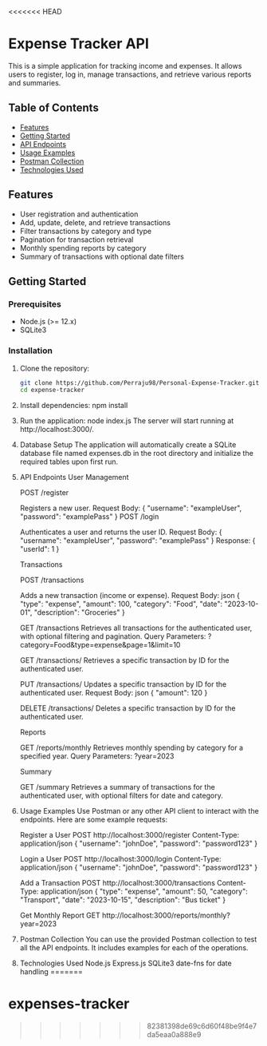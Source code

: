 <<<<<<< HEAD
# Expense Tracker API

This is a simple application for tracking income and expenses. It allows users to register, log in, manage transactions, and retrieve various reports and summaries.

## Table of Contents

- [Features](#features)
- [Getting Started](#getting-started)
- [API Endpoints](#api-endpoints)
- [Usage Examples](#usage-examples)
- [Postman Collection](#postman-collection)
- [Technologies Used](#technologies-used)

## Features

- User registration and authentication
- Add, update, delete, and retrieve transactions
- Filter transactions by category and type
- Pagination for transaction retrieval
- Monthly spending reports by category
- Summary of transactions with optional date filters

## Getting Started

### Prerequisites

- Node.js (>= 12.x)
- SQLite3

### Installation

1. Clone the repository:
   ```bash
   git clone https://github.com/Perraju98/Personal-Expense-Tracker.git
   cd expense-tracker
2. Install dependencies:
    npm install
3. Run the application:
    node index.js
    The server will start running at http://localhost:3000/.

4. Database Setup
    The application will automatically create a SQLite database file named expenses.db in the root directory and initialize the required tables upon first run.

5. API Endpoints
    User Management

    POST /register

    Registers a new user.
        Request Body: { "username": "exampleUser", "password": "examplePass" }
        POST /login

    Authenticates a user and returns the user ID.
        Request Body: { "username": "exampleUser", "password": "examplePass" }
        Response: { "userId": 1 }

    Transactions

    POST /transactions

    Adds a new transaction (income or expense).
    Request Body: json
        {
        "type": "expense",
        "amount": 100,
        "category": "Food",
        "date": "2023-10-01",
        "description": "Groceries"
        }

    GET /transactions
        Retrieves all transactions for the authenticated user, with optional filtering and pagination.
        Query Parameters: ?category=Food&type=expense&page=1&limit=10

    GET /transactions/
        Retrieves a specific transaction by ID for the authenticated user.

    PUT /transactions/
        Updates a specific transaction by ID for the authenticated user.
        Request Body: json
            {
            "amount": 120
            }

    DELETE /transactions/
        Deletes a specific transaction by ID for the authenticated user.

    Reports

    GET /reports/monthly
        Retrieves monthly spending by category for a specified year.
        Query Parameters: ?year=2023

    Summary

    GET /summary
        Retrieves a summary of transactions for the authenticated user, with optional filters for date and category.
        
5. Usage Examples
    Use Postman or any other API client to interact with the endpoints. Here are some example requests:

    Register a User
        POST http://localhost:3000/register
        Content-Type: application/json
            {
            "username": "johnDoe",
            "password": "password123"
            }
            
    Login a User
        POST http://localhost:3000/login
        Content-Type: application/json
            {
            "username": "johnDoe",
            "password": "password123"
            }

    Add a Transaction
        POST http://localhost:3000/transactions
        Content-Type: application/json
            {
            "type": "expense",
            "amount": 50,
            "category": "Transport",
            "date": "2023-10-15",
            "description": "Bus ticket"
            }

    Get Monthly Report
        GET http://localhost:3000/reports/monthly?year=2023
    
6. Postman Collection
    You can use the provided Postman collection to test all the API endpoints. It includes examples for each of the operations.

7. Technologies Used
    Node.js
    Express.js
    SQLite3
    date-fns for date handling
=======
# expenses-tracker
>>>>>>> 82381398de69c6d60f48be9f4e7da5eaa0a888e9
